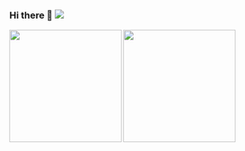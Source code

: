 ### Hi there 👋 ![](https://komarev.com/ghpvc/?username=timofeysyrov&label=Profile+views&color=blueviolet)

<img align="left" height="200px" src="https://github-readme-stats.vercel.app/api?username=TimofeySyrov&show_icons=true&theme=default" />

<img align="left" height="200px" src="https://github-readme-stats.vercel.app/api/top-langs/?username=TimofeySyrov&layout=compact" />

